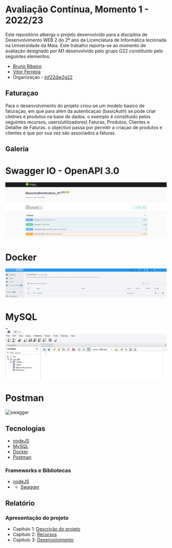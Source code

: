 # Avaliação Contínua, Momento 1 - 2022/23

Este repositório alberga o projeto desenvolvido para a disciplina de Desenvolvimento WEB 2 do 2º ano da Licenciatura de Informática lecionada na Universidade da Maia.
Este trabalho reporta-se ao momento de avaliação designado por M1  desenvolvido pelo grupo G22 constituido pelo seguintes elementos:
* [Bruno Ribeiro](https://github.com/a040225)
* [Vitor Ferreira](https://github.com/vitorsrf)
* Organizaçao - [inf22dw2g22](https://github.com/A040225/INF22DW2G22-M1)

## Faturaçao
Para o desenvolvimento do projeto criou-se um modelo basico de faturaçao, em que para além da autenticaçao (basicAuth) se pode criar clietnes e  produtos na base de dados.  o exemplo é constituido pelos seguintes recursos, users(utilizadores) Faturas, Produtos, Clientes e Detalhe de Faturas.  o objectivo passa  por permitir a criaçao de produtos e  clientes e que por sua vez são associados a faturas. 

## Galeria
# Swagger IO - OpenAPI 3.0
![swagger](/Documentos/Imagens/swagger.png "Swagger")

# Docker
![swagger](/Documentos/Imagens/docker.png "Docker")

# MySQL
![swagger](/Documentos/Imagens/mysql.png "MySQL")

# Postman
![swagger](/doc/images/Swagger/swagger_1.png "Swagger 1")

## Tecnologias
* [nodeJS](https://nodejs.org/en/)
* [MySQL](https://www.mysql.com/)
* [Docker](https://www.docker.com/)
* [Postman](https://www.postman.com/)

### Frameworks e Bibliotecas
* [nodeJS](https://nodejs.org/en/)
* * [Swagger](https://swagger.io/)
## Relatório

### Apresentação do projeto
* Capitulo 1: [Descrição do projeto](doc/c1.md)
* Capitulo 2: [Recursos](doc/c2.md)
* Capitulo 3: [Desenvolvimento](doc/c3.md)

